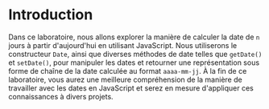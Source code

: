 # Introduction

Dans ce laboratoire, nous allons explorer la manière de calculer la date de `n` jours à partir d'aujourd'hui en utilisant JavaScript. Nous utiliserons le constructeur `Date`, ainsi que diverses méthodes de date telles que `getDate()` et `setDate()`, pour manipuler les dates et retourner une représentation sous forme de chaîne de la date calculée au format `aaaa-mm-jj`. À la fin de ce laboratoire, vous aurez une meilleure compréhension de la manière de travailler avec les dates en JavaScript et serez en mesure d'appliquer ces connaissances à divers projets.
